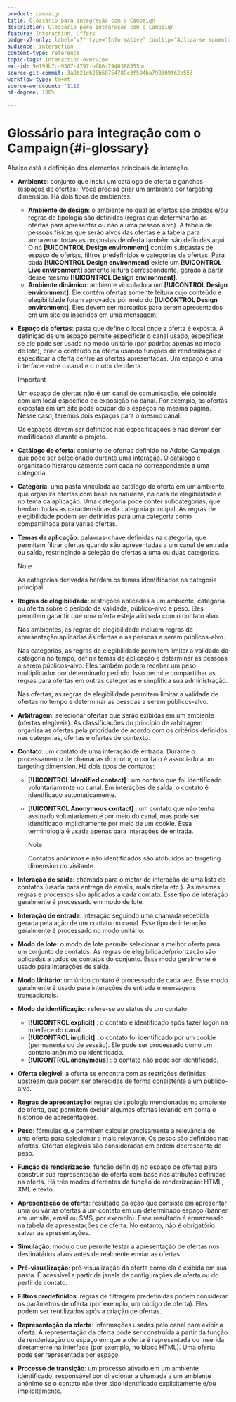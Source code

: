 ```yaml
---
product: campaign
title: Glossário para integração com o Campaign
description: Glossário para integração com o Campaign
feature: Interaction, Offers
badge-v7-only: label="v7" type="Informative" tooltip="Aplica-se somente ao Campaign Classic v7"
audience: interaction
content-type: reference
topic-tags: interaction-overview
exl-id: 9e199b7c-9307-4797-bf86-7940388555bc
source-git-commit: 3a9b21d626b60754789c3f594ba798309f62a553
workflow-type: tm+mt
source-wordcount: '1110'
ht-degree: 100%

---
```


# Glossário para integração com o Campaign{#i-glossary}



Abaixo está a definição dos elementos principais de interação.

* **Ambiente**: conjunto que inclui um catálogo de oferta e ganchos (espaços de ofertas). Você precisa criar um ambiente por targeting dimension. Há dois tipos de ambientes:

   * **Ambiente de design**: o ambiente no qual as ofertas são criadas e/ou regras de tipologia são definidas (regras que determinarão as ofertas para apresentar ou não a uma pessoa alvo). A tabela de pessoas físicas que serão alvos das ofertas e a tabela para armazenar todas as propostas de oferta também são definidas aqui. O nó **[!UICONTROL Design environment]** contém subpastas de espaço de ofertas, filtros predefinidos e categorias de ofertas. Para cada **[!UICONTROL Design environment]** existe um **[!UICONTROL Live environment]** somente leitura correspondente, gerado a partir desse mesmo **[!UICONTROL Design environment]**.
   * **Ambiente dinâmico**: ambiente vinculado a um **[!UICONTROL Design environment]**. Ele contém ofertas somente leitura cujo conteúdo e elegibilidade foram aprovados por meio do **[!UICONTROL Design environment]**. Eles devem ser marcados para serem apresentados em um site ou inseridos em uma mensagem.

* **Espaço de ofertas**: pasta que define o local onde a oferta é exposta. A definição de um espaço permite especificar o canal usado, especificar se ele pode ser usado no modo unitário (por padrão: apenas no modo de lote), criar o conteúdo da oferta usando funções de renderização e especificar a oferta dentre as ofertas apresentadas. Um espaço é uma interface entre o canal e o motor de oferta.

  >[!IMPORTANT]
  >
  >Um espaço de ofertas não é um canal de comunicação, ele coincide com um local específico de exposição no canal. Por exemplo, as ofertas expostas em um site pode ocupar dois espaços na mesma página. Nesse caso, teremos dois espaços para o mesmo canal.
  >
  >Os espaços devem ser definidos nas especificações e não devem ser modificados durante o projeto.

* **Catálogo de oferta**: conjunto de ofertas definido no Adobe Campaign que pode ser selecionado durante uma interação. O catálogo é organizado hierarquicamente com cada nó correspondente a uma categoria.
* **Categoria**: uma pasta vinculada ao catálogo de oferta em um ambiente, que organiza ofertas com base na natureza, na data de elegibilidade e no tema da aplicação. Uma categoria pode conter subcategorias, que herdam todas as características da categoria principal. As regras de elegibilidade podem ser definidas para uma categoria como compartilhada para várias ofertas.
* **Temas da aplicação**: palavras-chave definidas na categoria, que permitem filtrar ofertas quando são apresentadas a um canal de entrada ou saída, restringindo a seleção de ofertas a uma ou duas categorias.

  >[!NOTE]
  >
  >As categorias derivadas herdam os temas identificados na categoria principal.

* **Regras de elegibilidade**: restrições aplicadas a um ambiente, categoria ou oferta sobre o período de validade, público-alvo e peso. Eles permitem garantir que uma oferta esteja alinhada com o contato alvo.

  Nos ambientes, as regras de elegibilidade incluem regras de apresentação aplicadas às ofertas e às pessoas a serem públicos-alvo.

  Nas categorias, as regras de elegibilidade permitem limitar a validade da categoria no tempo, definir temas de aplicação e determinar as pessoas a serem públicos-alvo. Eles também podem receber um peso multiplicador por determinado período. Isso permite compartilhar as regras para ofertas em outras categorias e simplifica sua administração.

  Nas ofertas, as regras de elegibilidade permitem limitar a validade de ofertas no tempo e determinar as pessoas a serem públicos-alvo.

* **Arbitragem**: selecionar ofertas que serão exibidas em um ambiente (ofertas elegíveis). As classificações do princípio de arbitragem organiza as ofertas pela prioridade de acordo com os critérios definidos nas categorias, ofertas e ofertas de contexto.
* **Contato**: um contato de uma interação de entrada. Durante o processamento de chamadas do motor, o contato é associado a um targeting dimension. Há dois tipos de contatos:

   * **[!UICONTROL Identified contact]** : um contato que foi identificado voluntariamente no canal. Em interações de saída, o contato é identificado automaticamente.
   * **[!UICONTROL Anonymous contact]** : um contato que não tenha assinado voluntariamente por meio do canal, mas pode ser identificado implicitamente por meio de um cookie. Essa terminologia é usada apenas para interações de entrada.

     >[!NOTE]
     >
     >Contatos anônimos e não identificados são atribuídos ao targeting dimension do visitante.

* **Interação de saída**: chamada para o motor de interação de uma lista de contatos (usada para entrega de emails, mala direta etc.). As mesmas regras e processos são aplicados a cada contato. Esse tipo de interação geralmente é processado em modo de lote.
* **Interação de entrada**: interação seguindo uma chamada recebida gerada pela ação de um contato no canal. Esse tipo de interação geralmente é processado no modo unitário.
* **Modo de lote**: o modo de lote permite selecionar a melhor oferta para um conjunto de contatos. As regras de elegibilidade/priorização são aplicadas a todos os contatos do conjunto. Esse modo geralmente é usado para interações de saída.
* **Modo Unitário**: um único contato é processado de cada vez. Esse modo geralmente é usado para interações de entrada e mensagens transacionais.
* **Modo de identificação**: refere-se ao status de um contato.

   * **[!UICONTROL explicit]** : o contato é identificado após fazer logon na interface do canal.
   * **[!UICONTROL implicit]** : o contato foi identificado por um cookie (permanente ou de sessão). Ele pode ser processado como um contato anônimo ou identificado.
   * **[!UICONTROL anonymous]** : o contato não pode ser identificado.

* **Oferta elegível**: a oferta se encontra com as restrições definidas upstream que podem ser oferecidas de forma consistente a um público-alvo.
* **Regras de apresentação**: regras de tipologia mencionadas no ambiente de oferta, que permitem excluir algumas ofertas levando em conta o histórico de apresentações.
* **Peso**: fórmulas que permitem calcular precisamente a relevância de uma oferta para selecionar a mais relevante. Os pesos são definidos nas ofertas. Ofertas elegíveis são consideradas em ordem decrescente de peso.
* **Função de renderização**: função definida no espaço de ofertaa para construir sua representação de oferta com base nos atributos definidos na oferta. Há três modos diferentes de função de renderização: HTML, XML e texto.
* **Apresentação de oferta**: resultado da ação que consiste em apresentar uma ou várias ofertas a um contato em um determinado espaço (banner em um site, email ou SMS, por exemplo). Esse resultado é armazenado na tabela de apresentações de oferta. No entanto, não é obrigatório salvar as apresentações.
* **Simulação**: módulo que permite testar a apresentação de ofertas nos destinatários alvos antes de realmente enviar as ofertas.
* **Pré-visualização**: pré-visualização da oferta como ela é exibida em sua pasta. É acessível a partir da janela de configurações de oferta ou do perfil de contato.
* **Filtros predefinidos**: regras de filtragem predefinidas podem considerar os parâmetros de oferta (por exemplo, um código de oferta). Eles podem ser reutilizados após a criação de ofertas.
* **Representação da oferta**: informações usadas pelo canal para exibir a oferta. A representação da oferta pode ser construída a partir da função de renderização do espaço em que a oferta é representada ou inserida diretamente na interface (por exemplo, no bloco HTML). Uma oferta pode ser representada por espaço.
* **Processo de transição**: um processo ativado em um ambiente identificado, responsável por direcionar a chamada a um ambiente anônimo se o contato não tiver sido identificado explicitamente e/ou implicitamente.
